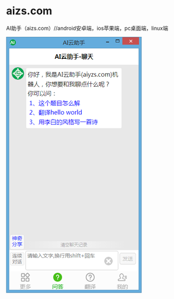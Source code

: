 # aizs.com
AI助手（aizs.com）//android安卓端，ios苹果端，pc桌面端，linux端  
  
  
![图片描述](https://github.com/8lib/aizs.com/blob/main/static/img/logo.png)